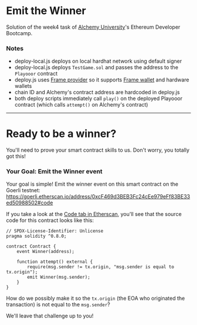 # **Emit the Winner**

Solution of the week4 task of [Alchemy University](https://university.alchemy.com)'s Ethereum Developer Bootcamp.

### **Notes**

- deploy-local.js deploys on local hardhat network using default signer
- deploy-local.js deploys `TestGame.sol` and passes the address to the `Playooor` contract
- deploy.js uses [Frame provider](https://github.com/floating/eth-provider) so it supports [Frame wallet](https://frame.sh) and hardware wallets
- chain ID and Alchemy's contract address are hardcoded in deploy.js
- both deploy scripts immediately call `play()` on the deployed Playooor contract
(which calls `attempt()` on Alchemy's contract)

---

# **Ready to be a winner?**

You'll need to prove your smart contract skills to us. Don't worry, you totally got this!

### **Your Goal: Emit the Winner event**

Your goal is simple! Emit the winner event on this smart contract on the Goerli testnet: https://goerli.etherscan.io/address/0xcF469d3BEB3Fc24cEe979eFf83BE33ed50988502#code

If you take a look at the [Code tab in Etherscan](https://goerli.etherscan.io/address/0xcF469d3BEB3Fc24cEe979eFf83BE33ed50988502#code), you'll see that the source code for this contract looks like this:

    // SPDX-License-Identifier: Unlicense
    pragma solidity ^0.8.0;

    contract Contract {
        event Winner(address);

        function attempt() external {
            require(msg.sender != tx.origin, "msg.sender is equal to tx.origin");
            emit Winner(msg.sender);
        }
    }

How do we possibly make it so the `tx.origin` (the EOA who originated the transaction) is not equal to the `msg.sender`?

We'll leave that challenge up to you!